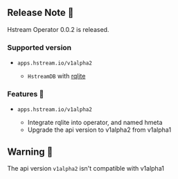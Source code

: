 ## Release Note 🍻

Hstream Operator 0.0.2 is released.

### Supported version

- `apps.hstream.io/v1alpha2`

    - `HstreamDB` with [rqlite](https://hub.docker.com/layers/hstreamdb/hstream/rqlite/images/sha256-97b46999e61cae9c1c810020c33e46014c930d99ccc2579a065441ce54a86c5d?context=explore)

### Features 🌈

- `apps.hstream.io/v1alpha2`

    - Integrate rqlite into operator, and named hmeta
    - Upgrade the api version to v1alpha2 from v1alpha1

## Warning 🚨
The api version `v1alpha2` isn't compatible with v1alpha1